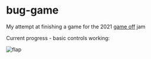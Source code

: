 # bug-game
My attempt at finishing a game for the 2021 [game off](https://itch.io/jam/game-off-2021) jam

Current progress - basic controls working:

![flap](https://user-images.githubusercontent.com/7104517/140668671-7dd7e71a-83ed-4e83-94e3-ae710dd425aa.gif)
